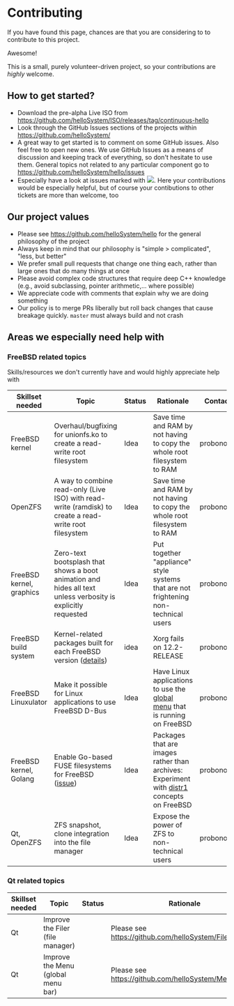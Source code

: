 # Contributing

If you have found this page, chances are that you are considering to to contribute to this project.

Awesome!

This is a small, purely volunteer-driven project, so your contributions are _highly_ welcome.

## How to get started?

* Download the pre-alpha Live ISO from https://github.com/helloSystem/ISO/releases/tag/continuous-hello
* Look through the GitHub Issues sections of the projects within https://github.com/helloSystem/
* A great way to get started is to comment on some GitHub issues. Also feel free to open new ones. We use GitHub Issues as a means of discussion and keeping track of everything, so don't hesitate to use them. General topics not related to any particular component go to https://github.com/helloSystem/hello/issues
* Especially have a look at issues marked with ![](https://user-images.githubusercontent.com/2480569/97901371-64b8ad80-1d3c-11eb-8282-0bfdcd3fe512.png). Here your contributions would be especially helpful, but of course your contibutions to other tickets are more than welcome, too

## Our project values

* Please see https://github.com/helloSystem/hello for the general philosophy of the project
* Always keep in mind that our philosophy is "simple > complicated", "less, but better"
* We prefer small pull requests that change one thing each, rather than large ones that do many things at once
* Please avoid complex code structures that require deep C++ knowledge (e.g., avoid subclassing, pointer arithmetic,... where possible)
* We appreciate code with comments that explain why we are doing something
* Our policy is to merge PRs liberally but roll back changes that cause breakage quickly. `master` must always build and not crash

## Areas we especially need help with

### FreeBSD related topics

Skills/resources we don't currently have and would highly appreciate help with

|Skillset needed|Topic|Status|Rationale|Contact|
|---|---|---|---|---|
|FreeBSD kernel|Overhaul/bugfixing for unionfs.ko to create a read-write root filesystem|Idea|Save time and RAM by not having to copy the whole root filesystem to RAM|probonopd|
|OpenZFS|A way to combine read-only (Live ISO) with read-write (ramdisk) to create a read-write root filesystem|Idea|Save time and RAM by not having to copy the whole root filesystem to RAM|probonopd|
|FreeBSD kernel, graphics|Zero-text bootsplash that shows a boot animation and hides all text unless verbosity is explicitly requested|Idea|Put together "appliance" style systems that are not frightening non-technical users|probonopd|
|FreeBSD build system|Kernel-related packages built for each FreeBSD version ([details](https://github.com/furybsd/furybsd-livecd/issues/241))|idea|Xorg fails on 12.2-RELEASE|probonopd|
|FreeBSD Linuxulator|Make it possible for Linux applications to use FreeBSD D-Bus|Idea|Have Linux applications to use the [global menu](https://github.com/helloSystem/Menu) that is running on FreeBSD|probonopd|
|FreeBSD kernel, Golang|Enable Go-based FUSE filesystems for FreeBSD ([issue](https://github.com/jacobsa/fuse/issues/91))|Idea|Packages that are images rather than archives: Experiment with [distr1](http://distr1.org/) concepts on FreeBSD|probonopd|
|Qt, OpenZFS|ZFS snapshot, clone integration into the file manager|Idea|Expose the power of ZFS to non-technical users|probonopd|

### Qt related topics

|Skillset needed|Topic|Status|Rationale|Contact|
|---|---|---|---|---|
|Qt|Improve the Filer (file manager)||Please see https://github.com/helloSystem/Filer/issues|probonopd|
|Qt|Improve the Menu (global menu bar)||Please see https://github.com/helloSystem/Menu/issues|probonopd|
